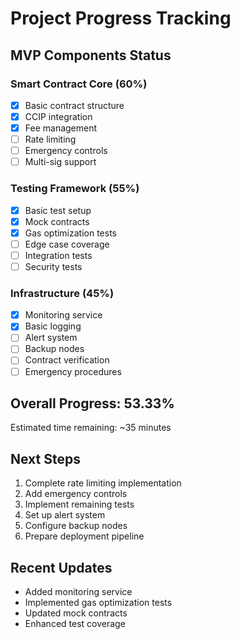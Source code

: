 # Project Progress Tracking

## MVP Components Status

### Smart Contract Core (60%)
- [x] Basic contract structure
- [x] CCIP integration
- [x] Fee management
- [ ] Rate limiting
- [ ] Emergency controls
- [ ] Multi-sig support

### Testing Framework (55%)
- [x] Basic test setup
- [x] Mock contracts
- [x] Gas optimization tests
- [ ] Edge case coverage
- [ ] Integration tests
- [ ] Security tests

### Infrastructure (45%)
- [x] Monitoring service
- [x] Basic logging
- [ ] Alert system
- [ ] Backup nodes
- [ ] Contract verification
- [ ] Emergency procedures

## Overall Progress: 53.33%
Estimated time remaining: ~35 minutes

## Next Steps
1. Complete rate limiting implementation
2. Add emergency controls
3. Implement remaining tests
4. Set up alert system
5. Configure backup nodes
6. Prepare deployment pipeline

## Recent Updates
- Added monitoring service
- Implemented gas optimization tests
- Updated mock contracts
- Enhanced test coverage
